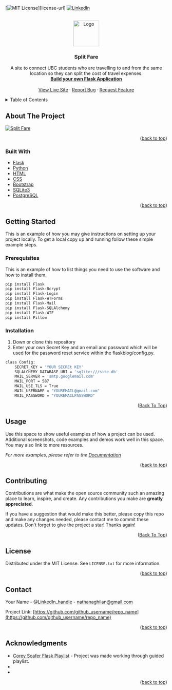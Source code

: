 <div id="top"></div>
<!--
*** Thanks for checking out the Best-README-Template. If you have a suggestion
*** that would make this better, please fork the repo and create a pull request
*** or simply open an issue with the tag "enhancement".
*** Don't forget to give the project a star!
*** Thanks again! Now go create something AMAZING! :D
-->

<!-- PROJECT SHIELDS -->
<!--
*** I'm using markdown "reference style" links for readability.
*** Reference links are enclosed in brackets [ ] instead of parentheses ( ).
*** See the bottom of this document for the declaration of the reference variables
*** for contributors-url, forks-url, etc. This is an optional, concise syntax you may use.
*** https://www.markdownguide.org/basic-syntax/#reference-style-links
-->

[![MIT License][license-shield]][license-url]
[![LinkedIn][linkedin-shield]][linkedin-url]

<!-- PROJECT LOGO -->
<br />
<div align="center">
  <a href="https://github.com/github_username/repo_name">
    <img src="images/logo.png" alt="Logo" width="80" height="80">
  </a>

<h3 align="center">Split Fare</h3>

  <p align="center">
    A site to connect UBC students who are travelling to and from the same location so they can split the cost of travel expenses.
    <br />
    <a href="https://www.youtube.com/watch?v=MwZwr5Tvyxo&list=PL-osiE80TeTs4UjLw5MM6OjgkjFeUxCYH"><strong>Build your own Flask Application</strong></a>
    <br />
    <br />
    <a href="https://github.com/github_username/repo_name">View Live Site</a>
    ·
    <a href="mailto:resetpassforflasksite@gmail.com">Report Bug</a>
    ·
    <a href="mailto:resetpassforflasksite@gmail.com">Request Feature</a>
  </p>
</div>

<!-- TABLE OF CONTENTS -->
<details>
  <summary>Table of Contents</summary>
  <ol>
    <li>
      <a href="#about-the-project">About The Project</a>
      <ul>
        <li><a href="#built-with">Built With</a></li>
      </ul>
    </li>
    <li>
      <a href="#getting-started">Getting Started</a>
      <ul>
        <li><a href="#prerequisites">Prerequisites</a></li>
        <li><a href="#installation">Installation</a></li>
      </ul>
    </li>
    <li><a href="#usage">Usage</a></li>
    <li><a href="#roadmap">Roadmap</a></li>
    <li><a href="#contributing">Contributing</a></li>
    <li><a href="#license">License</a></li>
    <li><a href="#contact">Contact</a></li>
    <li><a href="#acknowledgments">Acknowledgments</a></li>
  </ol>
</details>

<!-- ABOUT THE PROJECT -->

## About The Project

[![Split Fare][product-screenshot]](https://example.com)

<p align="right">(<a href="#top">back to top</a>)</p>

### Built With

- [Flask](https://flask.palletsprojects.com/en/2.0.x/)
- [Python](https://www.python.org/)
- [HTML](https://developer.mozilla.org/en-US/docs/Web/HTML)
- [CSS](https://developer.mozilla.org/en-US/docs/Web/CSS)
- [Bootstrap](https://getbootstrap.com/)
- [SQLite3](https://www.sqlite.org/index.html)
- [PostgreSQL](https://www.postgresql.org/)

<p align="right">(<a href="#top">back to top</a>)</p>

<!-- GETTING STARTED -->

## Getting Started

This is an example of how you may give instructions on setting up your project locally.
To get a local copy up and running follow these simple example steps.

### Prerequisites

This is an example of how to list things you need to use the software and how to install them.

```sh
pip install Flask
pip install Flask-Bcrypt
pip install Flask-Login
pip install Flask-WTForms
pip install Flask-Mail
pip install Flask-SQLAlchemy
pip install Flask-WTF
pip install Pillow
```

### Installation

1. Down or clone this repository
2. Enter your own Secret Key and an email and password which will be used for the password reset service within the flaskblog/config.py.

```sh
class Config:
    SECRET_KEY = 'YOUR SECREt KEY'
    SQLALCHEMY_DATABASE_URI = 'sqlite:///site.db'
    MAIL_SERVER = 'smtp.googlemail.com'
    MAIL_PORT = 587
    MAIL_USE_TLS = True
    MAIL_USERNAME = "YOUREMAIL@gmail.com"
    MAIL_PASSWORD = "YOUREMAILPASSWORD"
```

<p align="right">(<a href="#top">Back To Top</a>)</p>

<!-- USAGE EXAMPLES -->
<!-- USAGE EXAMPLES -->

## Usage

Use this space to show useful examples of how a project can be used. Additional screenshots, code examples and demos work well in this space. You may also link to more resources.

_For more examples, please refer to the [Documentation](https://example.com)_

<p align="right">(<a href="#top">back to top</a>)</p>

## Contributing

Contributions are what make the open source community such an amazing place to learn, inspire, and create. Any contributions you make are **greatly appreciated**.

If you have a suggestion that would make this better, please copy this repo and make any changes needed, please contact me to commit these updates.
Don't forget to give the project a star! Thanks again!

<p align="right">(<a href="#top">Back To Top</a>)</p>

<!-- LICENSE -->

## License

Distributed under the MIT License. See `LICENSE.txt` for more information.

<p align="right">(<a href="#top">back to top</a>)</p>

<!-- CONTACT -->

## Contact

Your Name - [@LinkedIn_handle](https://www.linkedin.com/in/aghilan-nathan-3b65bb211/) - nathanaghilan@gmail.com

Project Link: [https://github.com/github_username/repo_name](https://github.com/github_username/repo_name)

<p align="right">(<a href="#top">back to top</a>)</p>

<!-- ACKNOWLEDGMENTS -->

## Acknowledgments

- [Corey Scafer Flask Playlist](https://www.youtube.com/watch?v=MwZwr5Tvyxo&list=PL-osiE80TeTs4UjLw5MM6OjgkjFeUxCYH) - Project was made working through guided playlist.
- []()
- []()

<p align="right">(<a href="#top">back to top</a>)</p>

<!-- MARKDOWN LINKS & IMAGES -->
<!-- https://www.markdownguide.org/basic-syntax/#reference-style-links -->

[license-shield]: https://img.shields.io/github/license/othneildrew/Best-README-Template.svg?style=for-the-badge
[linkedin-shield]: https://img.shields.io/badge/-LinkedIn-black.svg?style=for-the-badge&logo=linkedin&colorB=555
[linkedin-url]: https://www.linkedin.com/in/aghilan-nathan-3b65bb211/
[product-screenshot]: images/screenshot.png
